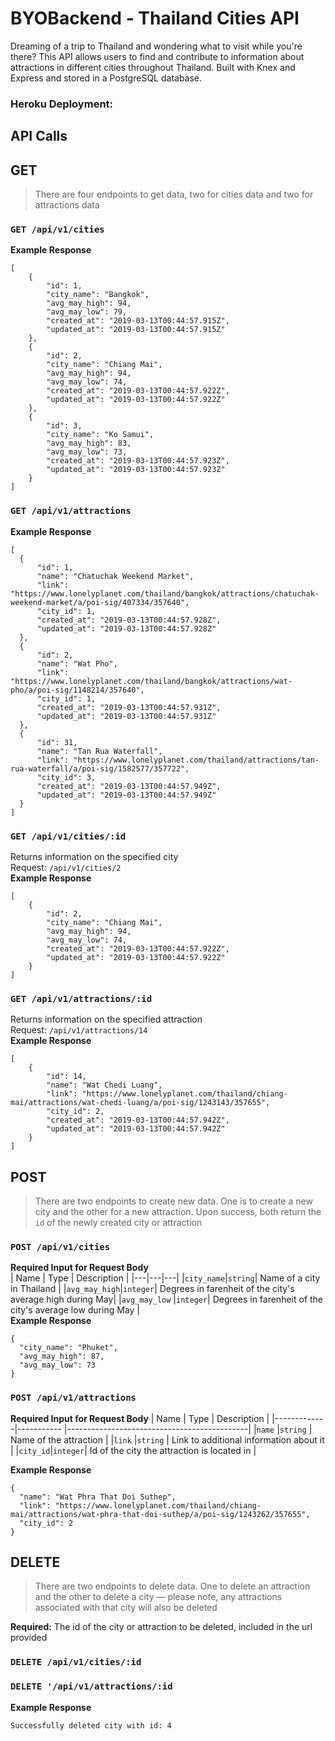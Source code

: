 # BYOBackend - Thailand Cities API
Dreaming of a trip to Thailand and wondering what to visit while you're there? This API allows users to find and contribute to information about attractions in different cities throughout Thailand. Built with Knex and Express and stored in a PostgreSQL database.  

### Heroku Deployment: 

## API Calls
## GET
> There are four endpoints to get data, two for cities data and two for attractions data

### ```GET /api/v1/cities```   
**Example Response**
```
[
    {
        "id": 1,
        "city_name": "Bangkok",
        "avg_may_high": 94,
        "avg_may_low": 79,
        "created_at": "2019-03-13T00:44:57.915Z",
        "updated_at": "2019-03-13T00:44:57.915Z"
    },
    {
        "id": 2,
        "city_name": "Chiang Mai",
        "avg_may_high": 94,
        "avg_may_low": 74,
        "created_at": "2019-03-13T00:44:57.922Z",
        "updated_at": "2019-03-13T00:44:57.922Z"
    },
    {
        "id": 3,
        "city_name": "Ko Samui",
        "avg_may_high": 83,
        "avg_may_low": 73,
        "created_at": "2019-03-13T00:44:57.923Z",
        "updated_at": "2019-03-13T00:44:57.923Z"
    }
]
```  
### ```GET /api/v1/attractions```   
**Example Response**
```
[
  {
      "id": 1,
      "name": "Chatuchak Weekend Market",
      "link": "https://www.lonelyplanet.com/thailand/bangkok/attractions/chatuchak-weekend-market/a/poi-sig/407334/357640",
      "city_id": 1,
      "created_at": "2019-03-13T00:44:57.928Z",
      "updated_at": "2019-03-13T00:44:57.928Z"
  },
  {
      "id": 2,
      "name": "Wat Pho",
      "link": "https://www.lonelyplanet.com/thailand/bangkok/attractions/wat-pho/a/poi-sig/1148214/357640",
      "city_id": 1,
      "created_at": "2019-03-13T00:44:57.931Z",
      "updated_at": "2019-03-13T00:44:57.931Z"
  },
  {
      "id": 31,
      "name": "Tan Rua Waterfall",
      "link": "https://www.lonelyplanet.com/thailand/attractions/tan-rua-waterfall/a/poi-sig/1582577/357722",
      "city_id": 3,
      "created_at": "2019-03-13T00:44:57.949Z",
      "updated_at": "2019-03-13T00:44:57.949Z"
  }
]
```    
### ```GET /api/v1/cities/:id```  
Returns information on the specified city   
Request: ```/api/v1/cities/2```  
**Example Response** 
```
[
    {
        "id": 2,
        "city_name": "Chiang Mai",
        "avg_may_high": 94,
        "avg_may_low": 74,
        "created_at": "2019-03-13T00:44:57.922Z",
        "updated_at": "2019-03-13T00:44:57.922Z"
    }
]
```  
### ```GET /api/v1/attractions/:id```  
Returns information on the specified attraction   
Request: ```/api/v1/attractions/14```  
**Example Response**  
```
[
    {
        "id": 14,
        "name": "Wat Chedi Luang",
        "link": "https://www.lonelyplanet.com/thailand/chiang-mai/attractions/wat-chedi-luang/a/poi-sig/1243143/357655",
        "city_id": 2,
        "created_at": "2019-03-13T00:44:57.942Z",
        "updated_at": "2019-03-13T00:44:57.942Z"
    }
]
```
## POST
> There are two endpoints to create new data. One is to create a new city and the other for a new attraction. Upon success, both return the ```id``` of the newly created city or attraction

### ```POST /api/v1/cities```  
**Required Input for Request Body**  
| Name | Type  | Description |
|---|---|---|
|```city_name```|```string```| Name of a city in Thailand |
|```avg_may_high```|```integer```| Degrees in farenheit of the city's average high during May|
|```avg_may_low``` |```integer```| Degrees in farenheit of the city's average low during May |  
**Example Response**
```
{
  "city_name": "Phuket",
  "avg_may_high": 87,
  "avg_may_low": 73
}
```  

### ```POST /api/v1/attractions```   
**Required Input for Request Body**
| Name        | Type        | Description                                 |
|-------------|-----------  |---------------------------------------------|
|```name```   |```string``` | Name of the attraction                      |
|```link```   |```string``` | Link to additional information about it     |
|```city_id```|```integer```| Id of the city the attraction is located in |  

**Example Response**
```
{
  "name": "Wat Phra That Doi Suthep",
  "link": "https://www.lonelyplanet.com/thailand/chiang-mai/attractions/wat-phra-that-doi-suthep/a/poi-sig/1243262/357655",
  "city_id": 2
}
```  
## DELETE  
> There are two endpoints to delete data. One to delete an attraction and the other to delete a city — please note, any attractions associated with that city will also be deleted

**Required:**
The id of the city or attraction to be deleted, included in the url provided   
### ```DELETE /api/v1/cities/:id```  
### ```DELETE '/api/v1/attractions/:id```  
**Example Response**
```
Successfully deleted city with id: 4 
```